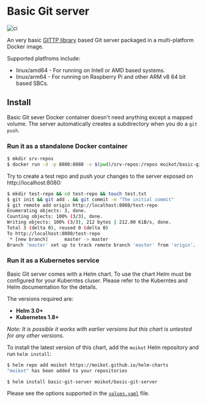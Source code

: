 # Basic Git server
![ci](https://github.com/moikot/basic-git-server/workflows/ci/badge.svg)

An very basic [GITTP library](https://github.com/adamveld12/gittp) based Git server packaged in a multi-platform Docker image.

Supported platfroms include:
* linux/amd64 - For running on Intell or AMD based systems.
* linux/arm64 - For running on Raspberry Pi and other ARM v8 64 bit based SBCs.

## Install

Basic Git sever Docker container doesn't need anything except a mapped volume. The server automatically creates a subdirectory when you do a `git push`.

### Run it as a standalone Docker container

```bash
$ mkdir srv-repos 
$ docker run -d -p 8080:8080 -v $(pwd)/srv-repos:/repos moikot/basic-git-server -d /repos
```

Try to create a test repo and push your changes to the server exposed on http://localhost:8080:
```bash
$ mkdir test-repo && cd test-repo && touch test.txt
$ git init && git add . && git commit -m "The initial commit"
$ git remote add origin http://localhost:8080/test-repo
Enumerating objects: 3, done.
Counting objects: 100% (3/3), done.
Writing objects: 100% (3/3), 212 bytes | 212.00 KiB/s, done.
Total 3 (delta 0), reused 0 (delta 0)
To http://localhost:8080/test-repo
 * [new branch]      master -> master
Branch 'master' set up to track remote branch 'master' from 'origin'.
```

### Run it as a Kubernetes service 

Basic Git server comes with a Helm chart. To use the chart Helm must be configured for your Kuberntes cluser. Please refer to the Kuberntes and Helm documentation for the details.

The versions required are:
* **Helm 3.0+**
* **Kubernetes 1.8+**

*Note: It is possible it works with earlier versions but this chart is untested for any other versions.*

To install the latest version of this chart, add the `moikot` Helm repository and run `helm install`:

```bash
$ helm repo add moikot https://moikot.github.io/helm-charts
"moikot" has been added to your repositories

$ helm install basic-git-server moikot/basic-git-server
```

Please see the options supported in the [`values.yaml`](https://github.com/moikot/helm-charts/blob/master/charts/basic-git-server/values.yaml) file.